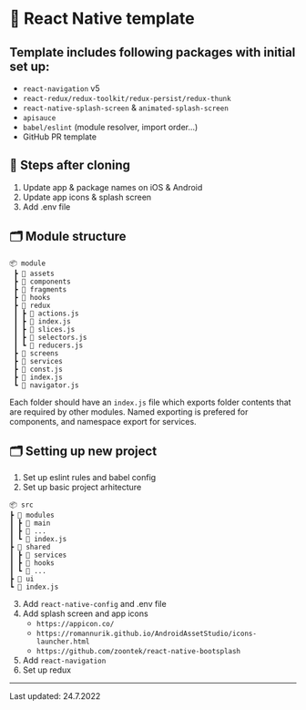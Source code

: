 # 🥡 React Native template

## Template includes following packages with initial set up:

- `react-navigation` v5
- `react-redux/redux-toolkit/redux-persist/redux-thunk`
- `react-native-splash-screen` & `animated-splash-screen`
- `apisauce`
- `babel/eslint` (module resolver, import order...)
- GitHub PR template

## 💾 Steps after cloning

1. Update app & package names on iOS & Android
2. Update app icons & splash screen
3. Add .env file

## 🗂 Module structure

    📦 module
     ┣ 📂 assets
     ┣ 📂 components
     ┣ 📂 fragments
     ┣ 📂 hooks
     ┣ 📂 redux
     ┃ ┣ 📜 actions.js
     ┃ ┣ 📜 index.js
     ┃ ┣ 📜 slices.js
     ┃ ┣ 📜 selectors.js
     ┃ ┗ 📜 reducers.js
     ┣ 📂 screens
     ┣ 📂 services
     ┣ 📜 const.js
     ┣ 📜 index.js
     ┗ 📜 navigator.js

Each folder should have an `index.js` file which exports folder contents that are required by other modules.
Named exporting is prefered for components, and namespace export for services.

## 🗂 Setting up new project

1. Set up eslint rules and babel config
2. Set up basic project arhitecture

```
📦 src
┣ 📂 modules
┃ ┣ 📂 main
┃ ┣ 📂 ...
┃ ┗ 📜 index.js
┣ 📂 shared
┃ ┣ 📂 services
┃ ┣ 📂 hooks
┃ ┗ 📂 ...
┣ 📂 ui
┗ 📜 index.js
```

3. Add `react-native-config` and .env file
4. Add splash screen and app icons
    - `https://appicon.co/`
    - `https://romannurik.github.io/AndroidAssetStudio/icons-launcher.html`
    - `https://github.com/zoontek/react-native-bootsplash`
5. Add `react-navigation`
6. Set up redux

---

Last updated: 24.7.2022
